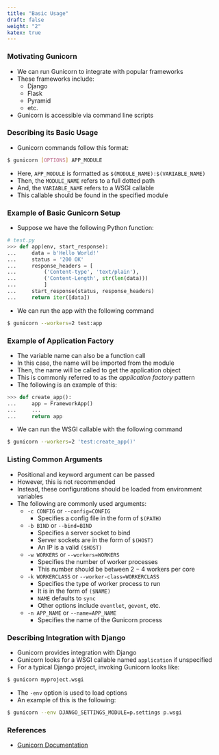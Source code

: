 ```yaml
---
title: "Basic Usage"
draft: false
weight: "2"
katex: true
---
```


### Motivating Gunicorn
- We can run Gunicorn to integrate with popular frameworks
- These frameworks include:
	- Django
	- Flask
	- Pyramid
	- etc.
- Gunicorn is accessible via command line scripts

### Describing its Basic Usage
- Gunicorn commands follow this format:

```bash
$ gunicorn [OPTIONS] APP_MODULE
```

- Here, `APP_MODULE` is formatted as `$(MODULE_NAME):$(VARIABLE_NAME)`
- Then, the `MODULE_NAME` refers to a full dotted path
- And, the `VARIABLE_NAME` refers to a WSGI callable
- This callable should be found in the specified module


### Example of Basic Gunicorn Setup
- Suppose we have the following Python function:

```python
# test.py
>>> def app(env, start_response):
...     data = b'Hello World!'
...     status = '200 OK'
...     response_headers = [
...         ('Content-type', 'text/plain'),
...         ('Content-Length', str(len(data)))
...         ]
...     start_response(status, response_headers)
...     return iter([data])
```

- We can run the app with the following command

```bash
$ gunicorn --workers=2 test:app
```

### Example of Application Factory
- The variable name can also be a function call
- In this case, the name will be imported from the module
- Then, the name will be called to get the application object
- This is commonly referred to as the *application factory* pattern
- The following is an example of this:

```python
>>> def create_app():
...     app = FrameworkApp()
...     ...
...     return app
```

- We can run the WSGI callable with the following command

```sh
$ gunicorn --workers=2 'test:create_app()'
```

### Listing Common Arguments
- Positional and keyword argument can be passed
- However, this is not recommended
- Instead, these configurations should be loaded from environment variables
- The following are commonly used arguments:
	- `-c CONFIG` or `--config=CONFIG`
		- Specifies a config file in the form of `$(PATH)`
	- `-b BIND` or `--bind=BIND`
		- Specifies a server socket to bind
		- Server sockets are in the form of `$(HOST)`
		- An IP is a valid `($HOST)`
	- `-w WORKERS` or `--workers=WORKERS`
		- Specifies the number of worker processes
		- This number should be between $2-4$ workers per core
	- `-k WORKERCLASS` or `--worker-class=WORKERCLASS`
		- Specifies the type of worker process to run
		- It is in the form of `($NAME)`
		- `NAME` defaults to `sync`
		- Other options include `eventlet`, `gevent`, etc.
	- `-n APP_NAME` or `--name=APP_NAME`
		- Specifies the name of the Gunicorn process

### Describing Integration with Django
- Gunicorn provides integration with Django
- Gunicorn looks for a WSGI callable named `application` if unspecified
- For a typical Django project, invoking Gunicorn looks like:

```sh
$ gunicorn myproject.wsgi
```

- The `-env` option is used to load options
- An example of this is the following:

```sh
$ gunicorn --env DJANGO_SETTINGS_MODULE=p.settings p.wsgi
```

### References
- [Gunicorn Documentation](https://docs.gunicorn.org/en/stable/run.html#)
